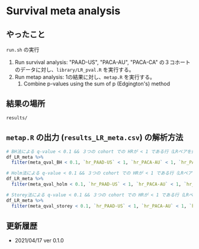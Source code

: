 # Survival meta analysis

## やったこと

`run.sh` の実行

1. Run survival analysis: "PAAD-US", "PACA-AU", "PACA-CA" の３コホートのデータに対し、`library/LR_pval.R` を実行する。
2. Run metap analysis: 1の結果に対し、`metap.R` を実行する。
   1. Combine p-values using the sum of p (Edgington's) method

## 結果の場所

`results/`

## `metap.R` の出力 (`results_LR_meta.csv`) の解析方法

```r
# BH法による q-value < 0.1 && ３つの cohort での HRが < 1 である行（LRペアを抽出する）
df_LR_meta %>% 
  filter(meta_qval_BH < 0.1, `hr_PAAD-US` < 1, `hr_PACA-AU` < 1, `hr_PACA-CA` < 1)

# Holm法による q-value < 0.1 && ３つの cohort での HRが < 1 である行（LRペアを抽出する）
df_LR_meta %>% 
  filter(meta_qval_holm < 0.1, `hr_PAAD-US` < 1, `hr_PACA-AU` < 1, `hr_PACA-CA` < 1)

# Storey法による q-value < 0.1 && ３つの cohort での HRが < 1 である行（LRペアを抽出する）
df_LR_meta %>% 
  filter(meta_qval_storey < 0.1, `hr_PAAD-US` < 1, `hr_PACA-AU` < 1, `hr_PACA-CA` < 1)
```

## 更新履歴

- 2021/04/17  ver 0.1.0
